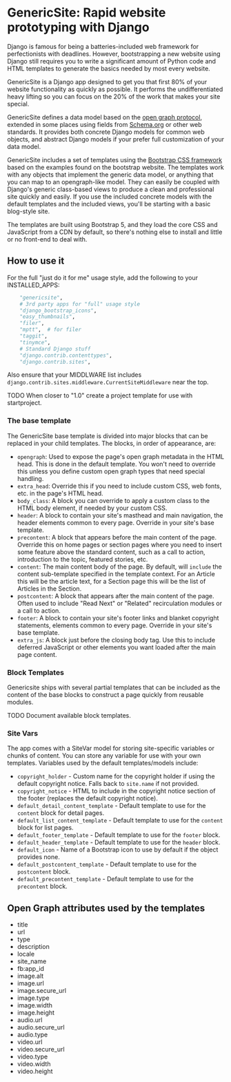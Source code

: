 # GenericSite: Rapid website prototyping with Django

Django is famous for being a batteries-included web framework for perfectionists
with deadlines. However, bootstrapping a new website using Django still requires
you to write a significant amount of Python code and HTML templates to generate
the basics needed by most every website.

GenericSite is a Django app designed to get you that first 80% of your website
functionality as quickly as possible. It performs the undifferentiated heavy
lifting so you can focus on the 20% of the work that makes your site special.

GenericSite defines a data model based on the
[open graph protocol](https://ogp.me), extended in some places using fields from
[Schema.org](https://schema.org) or other web standards. It provides both
concrete Django models for common web objects, and abstract Django models if
your prefer full customization of your data model.

GenericSite includes a set of templates using the
[Bootstrap CSS framework](https://getbootstrap.com) based on the examples found
on the bootstrap website. The templates work with any objects that implement the
generic data model, or anything that you can map to an opengraph-like model.
They can easily be coupled with Django's generic class-based views to produce a
clean and professional site quickly and easily. If you use the included concrete
models with the default templates and the included views, you'll be starting
with a basic blog-style site.

The templates are built using Bootstrap 5, and they load the core CSS and
JavaScript from a CDN by default, so there's nothing else to install and little
or no front-end to deal with.

## How to use it

For the full "just do it for me" usage style, add the following to your
INSTALLED_APPS:

```python
    "genericsite",
    # 3rd party apps for "full" usage style
    "django_bootstrap_icons",
    "easy_thumbnails",
    "filer",
    "mptt",  # for filer
    "taggit",
    "tinymce",
    # Standard Django stuff
    "django.contrib.contenttypes",
    "django.contrib.sites",
```

Also ensure that your MIDDLWARE list includes
`django.contrib.sites.middleware.CurrentSiteMiddleware` near the top.

TODO When closer to "1.0" create a project template for use with startproject.

### The base template

The GenericSite base template is divided into major blocks that can be replaced
in your child templates. The blocks, in order of appearance, are:

- `opengraph`: Used to expose the page's open graph metadata in the HTML head.
  This is done in the default template. You won't need to override this unless
  you define custom open graph types that need special handling.
- `extra_head`: Override this if you need to include custom CSS, web fonts, etc.
  in the page's HTML head.
- `body_class`: A block you can override to apply a custom class to the HTML
  body element, if needed by your custom CSS.
- `header`: A block to contain your site's masthead and main navigation, the
  header elements common to every page. Override in your site's base template.
- `precontent`: A block that appears before the main content of the page.
  Override this on home pages or section pages where you need to insert some
  feature above the standard content, such as a call to action, introduction to
  the topic, featured stories, etc.
- `content`: The main content body of the page. By default, will `include` the
  content sub-template specified in the template context. For an Article this
  will be the article text, for a Section page this will be the list of Articles
  in the Section.
- `postcontent`: A block that appears after the main content of the page. Often
  used to include "Read Next" or "Related" recirculation modules or a call to
  action.
- `footer`: A block to contain your site's footer links and blanket copyright
  statements, elements common to every page. Override in your site's base
  template.
- `extra_js`: A block just before the closing body tag. Use this to include
  deferred JavaScript or other elements you want loaded after the main page
  content.

### Block Templates

Genericsite ships with several partial templates that can be included as the
content of the base blocks to construct a page quickly from reusable modules.

TODO Document available block templates.

### Site Vars

The app comes with a SiteVar model for storing site-specific variables or chunks
of content. You can store any variable for use with your own templates.
Variables used by the default templates/models include:

- `copyright_holder` - Custom name for the copyright holder if using the default
  copyright notice. Falls back to `site.name` if not provided.
- `copyright_notice` - HTML to include in the copyright notice section of the
  footer (replaces the default copyright notice).
- `default_detail_content_template` - Default template to use for the `content`
  block for detail pages.
- `default_list_content_template` - Default template to use for the `content`
  block for list pages.
- `default_footer_template` - Default template to use for the `footer` block.
- `default_header_template` - Default template to use for the `header` block.
- `default_icon` - Name of a Bootstrap icon to use by default if the object
  provides none.
- `default_postcontent_template` - Default template to use for the `postcontent`
  block.
- `default_precontent_template` - Default template to use for the `precontent`
  block.

## Open Graph attributes used by the templates

- title
- url
- type
- description
- locale
- site_name
- fb:app_id
- image.alt
- image.url
- image.secure_url
- image.type
- image.width
- image.height
- audio.url
- audio.secure_url
- audio.type
- video.url
- video.secure_url
- video.type
- video.width
- video.height
